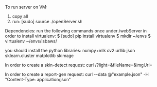 To run server on VM:
1. copy all
2. run: [sudo] source ./openServer.sh

Dependencies:
run the following commands once under /webServer in order to install virtualenv:
$ [sudo] pip install virtualenv
$ mkdir ~/envs
$ virtualenv ~/envs/lsbaws/

you should install the python libraries:
numpy+mlk
cv2
urllib
json
sklearn.cluster
matplotlib
skimage

In order to create a skin-detect request:
curl <server-address>/?light=<light num>&fileName=<name of file on server>&imgUrl=<URL to load pic from>

In order to create a report-gen request:
curl <server-address> --data @"example.json" -H "Content-Type: application/json"